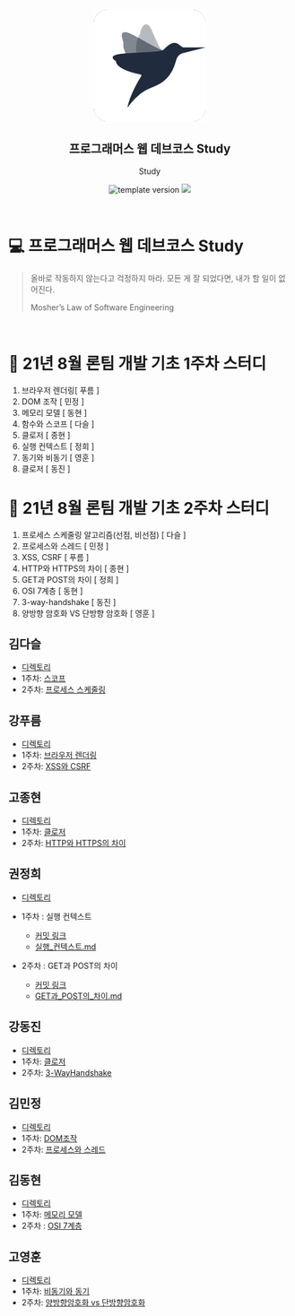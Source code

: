 <br/>
<p align="middle" >
  <img width="200px;" src="./src/images/prgms-logo.png"/>
</p>
<h2 align="middle">프로그래머스 웹 데브코스 Study</h2>
<p align="middle">Study</p>
<p align="middle">
  <img src="https://img.shields.io/badge/version-1.0.0-blue?style=flat-square" alt="template version"/>
  <img src="https://img.shields.io/badge/language-md-md.svg?style=flat-square"/>
</p>

<br/>

# 💻 프로그래머스 웹 데브코스 Study

> 올바로 작동하지 않는다고 걱정하지 마라.
> 모든 게 잘 되었다면, 내가 할 일이 없어진다.
>
> Mosher’s Law of Software Engineering

<br/>

# 🚀 21년 8월 론팀 개발 기초 1주차 스터디

1. 브라우저 렌더링[ 푸름 ]
2. DOM 조작 [ 민정 ]
3. 메모리 모델 [ 동현 ]
4. 함수와 스코프 [ 다슬 ]
5. 클로저 [ 종현 ]
6. 실행 컨텍스트 [ 정희 ]
7. 동기와 비동기 [ 영훈 ]
8. 클로저 [ 동진 ]

# 🚀 21년 8월 론팀 개발 기초 2주차 스터디

1. 프로세스 스케줄링 알고리즘(선점, 비선점) [ 다슬 ]
2. 프로세스와 스레드 [ 민정 ]
3. XSS, CSRF [ 푸름 ]
4. HTTP와 HTTPS의 차이 [ 종현 ]
5. GET과 POST의 차이 [ 정희 ]
6. OSI 7계층 [ 동현 ]
7. 3-way-handshake [ 동진 ]
8. 양방향 암호화 VS 단방향 암호화 [ 영훈 ]

## 김다슬

- [디렉토리](https://github.com/prgrms-web-devcourse/FE-August-study/tree/Ron/%5B1%EA%B8%B0-B%5D%20%EA%B9%80%EB%8B%A4%EC%8A%AC)
- 1주차: [스코프](https://github.com/prgrms-web-devcourse/FE-August-study/blob/Ron/%5B1%EA%B8%B0-B%5D%20%EA%B9%80%EB%8B%A4%EC%8A%AC/1%EC%A3%BC%EC%B0%A8_%EC%8A%A4%EC%BD%94%ED%94%84.md)
- 2주차: [프로세스 스케줄링](https://github.com/prgrms-web-devcourse/FE-August-study/blob/Ron/%5B1%EA%B8%B0-B%5D%20%EA%B9%80%EB%8B%A4%EC%8A%AC/2%EC%A3%BC%EC%B0%A8_%ED%94%84%EB%A1%9C%EC%84%B8%EC%8A%A4%EC%8A%A4%EC%BC%80%EC%A4%84%EB%A7%81.md)

## 강푸름

- [디렉토리](https://github.com/prgrms-web-devcourse/FE-August-study/tree/Ron/%5B1%EA%B8%B0-A%5D%20%EA%B0%95%ED%91%B8%EB%A6%84)
- 1주차: [브라우저 렌더링](https://github.com/prgrms-web-devcourse/FE-August-study/blob/Ron/%5B1%EA%B8%B0-A%5D%20%EA%B0%95%ED%91%B8%EB%A6%84/1%EC%A3%BC%EC%B0%A8_%EB%B8%8C%EB%9D%BC%EC%9A%B0%EC%A0%80%EB%A0%8C%EB%8D%94%EB%A7%81.md)
- 2주차: [XSS와 CSRF](https://github.com/prgrms-web-devcourse/FE-August-study/blob/Ron/%5B1%EA%B8%B0-A%5D%20%EA%B0%95%ED%91%B8%EB%A6%84/2%EC%A3%BC%EC%B0%A8_XSS%EC%99%80CSRF.md)

## 고종현

- [디렉토리](https://github.com/prgrms-web-devcourse/FE-August-study/tree/Week1/Ron%5DStudy/%5B1%EA%B8%B0-B%5D%20%EA%B3%A0%EC%A2%85%ED%98%84_1%EC%A3%BC%EC%B0%A8%20%EC%8A%A4%ED%84%B0%EB%94%94)
- 1주차: [클로저](https://github.com/prgrms-web-devcourse/FE-August-study/blob/Week1/Ron%5DStudy/%5B1%EA%B8%B0-B%5D%20%EA%B3%A0%EC%A2%85%ED%98%84_1%EC%A3%BC%EC%B0%A8%20%EC%8A%A4%ED%84%B0%EB%94%94/%ED%81%B4%EB%A1%9C%EC%A0%80.md)
- 2주차: [HTTP와 HTTPS의 차이](https://github.com/prgrms-web-devcourse/FE-August-study/blob/Week1/Ron%5DStudy/%5B1%EA%B8%B0-B%5D%20%EA%B3%A0%EC%A2%85%ED%98%84_1%EC%A3%BC%EC%B0%A8%20%EC%8A%A4%ED%84%B0%EB%94%94/HTTP%EC%99%80%20HTTPS%EC%9D%98%20%EC%B0%A8%EC%9D%B4.md)

## 권정희

- [디렉토리](https://github.com/prgrms-web-devcourse/FE-August-study/tree/Week1/Ron%5DStudy/%5B1%EA%B8%B0-B%5D%EA%B6%8C%EC%A0%95%ED%9D%AC_1%EC%A3%BC%EC%B0%A8%20%EC%8A%A4%ED%84%B0%EB%94%94)
- 1주차 : 실행 컨텍스트
  <br >

  - [커밋 링크](https://github.com/prgrms-web-devcourse/FE-August-study/commit/56b88e37642af6aa07394b78c23d52228c8e1ddb)
    <br>
  - [실행\_컨텍스트.md](https://github.com/prgrms-web-devcourse/FE-August-study/blob/Week1/Ron%5DStudy/%5B1%EA%B8%B0-B%5D%EA%B6%8C%EC%A0%95%ED%9D%AC_1%EC%A3%BC%EC%B0%A8%20%EC%8A%A4%ED%84%B0%EB%94%94/%EC%8B%A4%ED%96%89_%EC%BB%A8%ED%85%8D%EC%8A%A4%ED%8A%B8.md)

- 2주차 : GET과 POST의 차이
  - [커밋 링크](https://github.com/prgrms-web-devcourse/FE-August-study/commit/52e55dc1ce139f81ff09dcce3db2426c38e82f6e)
  - [GET과\_POST의\_차이.md](https://github.com/prgrms-web-devcourse/FE-August-study/blob/Week1/Ron%5DStudy/%5B1%EA%B8%B0-B%5D%EA%B6%8C%EC%A0%95%ED%9D%AC_1%EC%A3%BC%EC%B0%A8%20%EC%8A%A4%ED%84%B0%EB%94%94/GET%EA%B3%BC_POST%EC%9D%98_%EC%B0%A8%EC%9D%B4.md)

## 강동진

- [디렉토리](https://github.com/prgrms-web-devcourse/FE-August-study/tree/Week1/Ron%5DStudy/%5B1기-B%5D%20강동진_1주차%20스터디)
- 1주차: [클로저](https://github.com/prgrms-web-devcourse/FE-August-study/blob/Week1/Ron%5DStudy/%5B1기-B%5D%20강동진_1주차%20스터디/1주차-클로저.md)
- 2주차: [3-WayHandshake](https://github.com/prgrms-web-devcourse/FE-August-study/blob/Week1/Ron%5DStudy/%5B1기-B%5D%20강동진_1주차%20스터디/2주차-3WayHandshake.md)

## 김민정

- [디렉토리](https://github.com/prgrms-web-devcourse/FE-August-study/tree/Week1/Ron%5DStudy/%5B1%EA%B8%B0-B%5D%20%EA%B9%80%EB%AF%BC%EC%A0%95_1%EC%A3%BC%EC%B0%A8%20%EC%8A%A4%ED%84%B0%EB%94%94)
- 1주차: [DOM조작](https://github.com/prgrms-web-devcourse/FE-August-study/blob/Week1/Ron%5DStudy/%5B1%EA%B8%B0-B%5D%20%EA%B9%80%EB%AF%BC%EC%A0%95_1%EC%A3%BC%EC%B0%A8%20%EC%8A%A4%ED%84%B0%EB%94%94/DOM%EC%A1%B0%EC%9E%91.md)
- 2주차: [프로세스와 스레드](https://github.com/prgrms-web-devcourse/FE-August-study/blob/Week1/Ron%5DStudy/%5B1%EA%B8%B0-B%5D%20%EA%B9%80%EB%AF%BC%EC%A0%95_1%EC%A3%BC%EC%B0%A8%20%EC%8A%A4%ED%84%B0%EB%94%94/DOM%EC%A1%B0%EC%9E%91.md)

## 김동현

- [디렉토리](https://github.com/prgrms-web-devcourse/FE-August-study/tree/Week1/Ron%5DStudy/%5B1%EA%B8%B0-B%5D%20%EA%B9%80%EB%8F%99%ED%98%84_1%EC%A3%BC%EC%B0%A8%20%EC%8A%A4%ED%84%B0%EB%94%94)
- 1주차: [메모리 모델](https://github.com/prgrms-web-devcourse/FE-August-study/blob/Week1/Ron%5DStudy/%5B1%EA%B8%B0-B%5D%20%EA%B9%80%EB%8F%99%ED%98%84_1%EC%A3%BC%EC%B0%A8%20%EC%8A%A4%ED%84%B0%EB%94%94/%EC%9E%90%EB%B0%94%EC%8A%A4%ED%81%AC%EB%A6%BD%ED%8A%B8%20%EB%A9%94%EB%AA%A8%EB%A6%AC%EB%AA%A8%EB%8D%B8.md)
- 2주차 : [OSI 7계층](https://kimbangg.tistory.com/298)

## 고영훈

- [디렉토리](https://github.com/prgrms-web-devcourse/FE-August-study/tree/Week1/Ron%5DStudy/%5B1%EA%B8%B0-A%5D%20%EA%B3%A0%EC%98%81%ED%9B%88_1%EC%A3%BC%EC%B0%A8%20%EC%8A%A4%ED%84%B0%EB%94%94)
- 1주차: [비동기와 동기](https://github.com/prgrms-web-devcourse/FE-August-study/blob/Week1/Ron%5DStudy/%5B1%EA%B8%B0-A%5D%20%EA%B3%A0%EC%98%81%ED%9B%88_1%EC%A3%BC%EC%B0%A8%20%EC%8A%A4%ED%84%B0%EB%94%94/1%EC%A3%BC%EC%B0%A8_%EB%8F%99%EA%B8%B0%EC%99%80_%EB%B9%84%EB%8F%99%EA%B8%B0.md)
- 2주차: [양방향암호화 vs 단방향암호화](https://github.com/prgrms-web-devcourse/FE-August-study/blob/Week1/Ron%5DStudy/%5B1%EA%B8%B0-A%5D%20%EA%B3%A0%EC%98%81%ED%9B%88_1%EC%A3%BC%EC%B0%A8%20%EC%8A%A4%ED%84%B0%EB%94%94/2%EC%A3%BC%EC%B0%A8_%EC%96%91%EB%B0%A9%ED%96%A5_%EB%8B%A8%EB%B0%A9%ED%96%A5.MD)
